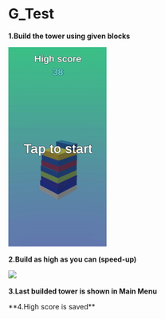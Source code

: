 # G_Test
**1.Build the tower using given blocks**

<img src="Gameplay1.gif" height="400" />

**2.Build as high as you can (speed-up)**

<img src="Gameplay2.gif" height="400" />

**3.Last builded tower is shown in Main Menu**
</p>**4.High score is saved**
